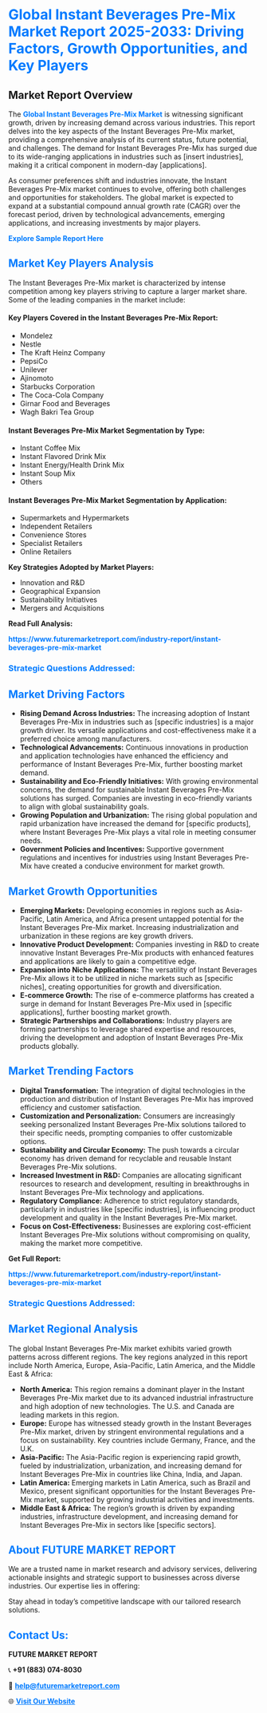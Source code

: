 <h1 style="color: #007BFF;">Global Instant Beverages Pre-Mix Market Report 2025-2033: Driving Factors, Growth Opportunities, and Key Players</h1>

<section id="overview">
<h2>Market Report Overview</h2>
<p>The <a href="https://www.futuremarketreport.com/industry-report/instant-beverages-pre-mix-market" style="color: #007BFF; text-decoration: none;"><strong>Global Instant Beverages Pre-Mix Market</strong></a> is witnessing significant growth, driven by increasing demand across various industries. This report delves into the key aspects of the Instant Beverages Pre-Mix market, providing a comprehensive analysis of its current status, future potential, and challenges. The demand for Instant Beverages Pre-Mix has surged due to its wide-ranging applications in industries such as [insert industries], making it a critical component in modern-day [applications].</p>
<p>As consumer preferences shift and industries innovate, the Instant Beverages Pre-Mix market continues to evolve, offering both challenges and opportunities for stakeholders. The global market is expected to expand at a substantial compound annual growth rate (CAGR) over the forecast period, driven by technological advancements, emerging applications, and increasing investments by major players.</p>
</section>

<section id="overview">
<p><a href="https://www.futuremarketreport.com/request-sample/reportId=90093" style="color: #007BFF; text-decoration: none;"><strong>Explore Sample Report Here</strong></a></p>
</section>

<section id="key-players">
<h2 style="color: #007BFF;">Market Key Players Analysis</h2>
<p>The Instant Beverages Pre-Mix market is characterized by intense competition among key players striving to capture a larger market share. Some of the leading companies in the market include:</p>
<h4>Key Players Covered in the Instant Beverages Pre-Mix Report:</h4>
<ul><li>Mondelez</li><li>Nestle</li><li>The Kraft Heinz Company</li><li>PepsiCo</li><li>Unilever</li><li>Ajinomoto</li><li>Starbucks Corporation</li><li>The Coca-Cola Company</li><li>Girnar Food and Beverages</li><li>Wagh Bakri Tea Group</li></ul>
<h4>Instant Beverages Pre-Mix Market Segmentation by Type:</h4>
<ul><li>Instant Coffee Mix</li><li>Instant Flavored Drink Mix</li><li>Instant Energy/Health Drink Mix</li><li>Instant Soup Mix</li><li>Others</li></ul>

<h4>Instant Beverages Pre-Mix Market Segmentation by Application:</h4>
<ul><li>Supermarkets and Hypermarkets</li><li>Independent Retailers</li><li>Convenience Stores</li><li>Specialist Retailers</li><li>Online Retailers</li></ul>
<p><strong>Key Strategies Adopted by Market Players:</strong></p>
<ul>
<li>Innovation and R&D</li>
<li>Geographical Expansion</li>
<li>Sustainability Initiatives</li>
<li>Mergers and Acquisitions</li>
</ul>
</section>

<section>
<p><strong>Read Full Analysis: </strong></p><a href="https://www.futuremarketreport.com/industry-report/instant-beverages-pre-mix-market" style="color: #007BFF; text-decoration: none;"><strong>https://www.futuremarketreport.com/industry-report/instant-beverages-pre-mix-market</strong></a>
<h3 style="color: #007BFF;">Strategic Questions Addressed:</h3>
</section>

<section id="driving-factors">
<h2 style="color: #007BFF;">Market Driving Factors</h2>
<ul>
<li><strong>Rising Demand Across Industries:</strong> The increasing adoption of Instant Beverages Pre-Mix in industries such as [specific industries] is a major growth driver. Its versatile applications and cost-effectiveness make it a preferred choice among manufacturers.</li>
<li><strong>Technological Advancements:</strong> Continuous innovations in production and application technologies have enhanced the efficiency and performance of Instant Beverages Pre-Mix, further boosting market demand.</li>
<li><strong>Sustainability and Eco-Friendly Initiatives:</strong> With growing environmental concerns, the demand for sustainable Instant Beverages Pre-Mix solutions has surged. Companies are investing in eco-friendly variants to align with global sustainability goals.</li>
<li><strong>Growing Population and Urbanization:</strong> The rising global population and rapid urbanization have increased the demand for [specific products], where Instant Beverages Pre-Mix plays a vital role in meeting consumer needs.</li>
<li><strong>Government Policies and Incentives:</strong> Supportive government regulations and incentives for industries using Instant Beverages Pre-Mix have created a conducive environment for market growth.</li>
</ul>
</section>

<section id="growth-opportunities">
<h2 style="color: #007BFF;">Market Growth Opportunities</h2>
<ul>
<li><strong>Emerging Markets:</strong> Developing economies in regions such as Asia-Pacific, Latin America, and Africa present untapped potential for the Instant Beverages Pre-Mix market. Increasing industrialization and urbanization in these regions are key growth drivers.</li>
<li><strong>Innovative Product Development:</strong> Companies investing in R&D to create innovative Instant Beverages Pre-Mix products with enhanced features and applications are likely to gain a competitive edge.</li>
<li><strong>Expansion into Niche Applications:</strong> The versatility of Instant Beverages Pre-Mix allows it to be utilized in niche markets such as [specific niches], creating opportunities for growth and diversification.</li>
<li><strong>E-commerce Growth:</strong> The rise of e-commerce platforms has created a surge in demand for Instant Beverages Pre-Mix used in [specific applications], further boosting market growth.</li>
<li><strong>Strategic Partnerships and Collaborations:</strong> Industry players are forming partnerships to leverage shared expertise and resources, driving the development and adoption of Instant Beverages Pre-Mix products globally.</li>
</ul>
</section>

<section id="trending-factors">
<h2 style="color: #007BFF;">Market Trending Factors</h2>
<ul>
<li><strong>Digital Transformation:</strong> The integration of digital technologies in the production and distribution of Instant Beverages Pre-Mix has improved efficiency and customer satisfaction.</li>
<li><strong>Customization and Personalization:</strong> Consumers are increasingly seeking personalized Instant Beverages Pre-Mix solutions tailored to their specific needs, prompting companies to offer customizable options.</li>
<li><strong>Sustainability and Circular Economy:</strong> The push towards a circular economy has driven demand for recyclable and reusable Instant Beverages Pre-Mix solutions.</li>
<li><strong>Increased Investment in R&D:</strong> Companies are allocating significant resources to research and development, resulting in breakthroughs in Instant Beverages Pre-Mix technology and applications.</li>
<li><strong>Regulatory Compliance:</strong> Adherence to strict regulatory standards, particularly in industries like [specific industries], is influencing product development and quality in the Instant Beverages Pre-Mix market.</li>
<li><strong>Focus on Cost-Effectiveness:</strong> Businesses are exploring cost-efficient Instant Beverages Pre-Mix solutions without compromising on quality, making the market more competitive.</li>
</ul>
</section>

<section>
<p><strong>Get Full Report: </strong></p><a href="https://www.futuremarketreport.com/industry-report/instant-beverages-pre-mix-market" style="color: #007BFF; text-decoration: none;"><strong>https://www.futuremarketreport.com/industry-report/instant-beverages-pre-mix-market</strong></a>
<h3 style="color: #007BFF;">Strategic Questions Addressed:</h3>
</section>


<section id="regional-analysis">
<h2 style="color: #007BFF;">Market Regional Analysis</h2>
<p>The global Instant Beverages Pre-Mix market exhibits varied growth patterns across different regions. The key regions analyzed in this report include North America, Europe, Asia-Pacific, Latin America, and the Middle East & Africa:</p>
<ul>
<li><strong>North America:</strong> This region remains a dominant player in the Instant Beverages Pre-Mix market due to its advanced industrial infrastructure and high adoption of new technologies. The U.S. and Canada are leading markets in this region.</li>
<li><strong>Europe:</strong> Europe has witnessed steady growth in the Instant Beverages Pre-Mix market, driven by stringent environmental regulations and a focus on sustainability. Key countries include Germany, France, and the U.K.</li>
<li><strong>Asia-Pacific:</strong> The Asia-Pacific region is experiencing rapid growth, fueled by industrialization, urbanization, and increasing demand for Instant Beverages Pre-Mix in countries like China, India, and Japan.</li>
<li><strong>Latin America:</strong> Emerging markets in Latin America, such as Brazil and Mexico, present significant opportunities for the Instant Beverages Pre-Mix market, supported by growing industrial activities and investments.</li>
<li><strong>Middle East & Africa:</strong> The region’s growth is driven by expanding industries, infrastructure development, and increasing demand for Instant Beverages Pre-Mix in sectors like [specific sectors].</li>
</ul>
</section>

<footer>
<h2 style="color: #007BFF;">About FUTURE MARKET REPORT</h2>
<p>We are a trusted name in market research and advisory services, delivering actionable insights and strategic support to businesses across diverse industries. Our expertise lies in offering:</p>

<p>Stay ahead in today’s competitive landscape with our tailored research solutions.</p>

<h2 style="color: #007BFF;">Contact Us:</h2>
<p><strong>FUTURE MARKET REPORT</strong></p>
<p>📞 <strong>+91 (883) 074-8030</strong></p>
<p>📧 <strong><a href="mailto:help@futuremarketreport.com" style="color: #007BFF;">help@futuremarketreport.com</a></strong></p>
<p>🌐 <strong><a href="https://www.futuremarketreport.com/" style="color: #007BFF;">Visit Our Website</a></strong></p>
</footer>